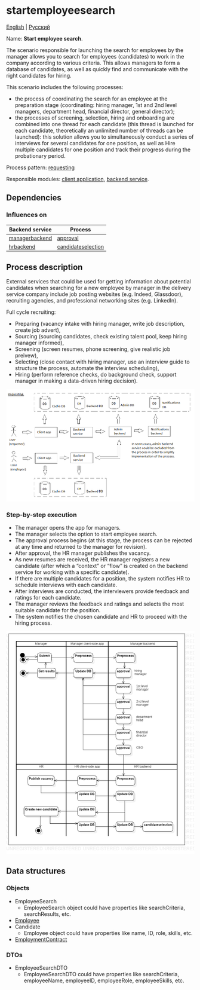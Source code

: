 # startemployeesearch

[English](startemployeesearch.md) | [Русский](startemployeesearch.ru.md)

Name: **Start employee search**.

The scenario responsible for launching the search for employees by the manager allows you to search for employees (candidates) to work in the company according to various criteria.
This allows managers to form a database of candidates, as well as quickly find and communicate with the right candidates for hiring.

This scenario includes the following processes:
- the process of coordinating the search for an employee at the preparation stage (coordinating: hiring manager, 1st and 2nd level managers, department head, financial director, general director);
- the processes of screening, selection, hiring and onboarding are combined into one thread for each candidate (this thread is launched for each candidate, theoretically an unlimited number of threads can be launched): this solution allows you to simultaneously conduct a series of interviews for several candidates for one position, as well as Hire multiple candidates for one position and track their progress during the probationary period.

Process pattern: [requesting](../../processpatterns/requesting.md)

Responsible modules: [client application](../../frontend/managerclient.md), [backend service](../../backend/managerbackend.md).

## Dependencies

### Influences on

| Backend service | Process |
| --- | ---- |
| [managerbackend](../../backend/managerbackend.md) | [approval](../manager/approval.md) |
| [hrbackend](../../backend/hrbackend.md) | [candidateselection](../hr/candidateselection.md) |

## Process description

External services that could be used for getting information about potential candidates when searching for a new employee by manager in the delivery service company include job posting websites (e.g. Indeed, Glassdoor), recruiting agencies, and professional networking sites (e.g. LinkedIn).

Full cycle recruiting: 
- Preparing (vacancy intake with hiring manager, write job description, create job advert),
- Sourcing (sourcing candidates, check existing talent pool, keep hiring manager informed),
- Screening (screen resumes, phone screening, give realistic job preivew),
- Selecting (close contact with hiring manager, use an interview guide to structure the process, automate the interview scheduling),
- Hiring (perform reference checks, do background check, support manager in making a data-driven hiring decision).

![requesting_overall](../../img/processpatterns/requesting_overall.png)

### Step-by-step execution

- The manager opens the app for managers.
- The manager selects the option to start employee search.
- The approval process begins (at this stage, the process can be rejected at any time and returned to the manager for revision).
- After approval, the HR manager publishes the vacancy.
- As new resumes are received, the HR manager registers a new candidate (after which a “context” or “flow” is created on the backend service for working with a specific candidate).
- If there are multiple candidates for a position, the system notifies HR to schedule interviews with each candidate.
- After interviews are conducted, the interviewers provide feedback and ratings for each candidate.
- The manager reviews the feedback and ratings and selects the most suitable candidate for the position.
- The system notifies the chosen candidate and HR to proceed with the hiring process.

![manager.startemployeesearch](../../img/activitydiagrams/manager.startemployeesearch.png)

## Data structures

### Objects

- EmployeeSearch
    - EmployeeSearch object could have properties like searchCriteria, searchResults, etc. 
- [Employee](https://github.com/alexeysp11/workflow-lib/blob/main/src/Models/Business/InformationSystem/Employee.cs)
- Candidate
    - Employee object could have properties like name, ID, role, skills, etc. 
- [EmploymentContract](https://github.com/alexeysp11/workflow-lib/blob/main/src/Models/Business/BusinessDocuments/EmploymentContract.cs)

### DTOs

- EmployeeSearchDTO
    - EmployeeSearchDTO could have properties like searchCriteria, employeeName, employeeID, employeeRole, employeeSkills, etc.
